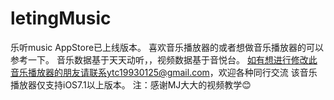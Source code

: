 # letingMusic
乐听music AppStore已上线版本。
喜欢音乐播放器的或者想做音乐播放器的可以参考一下。
音乐数据基于天天动听，，视频数据基于音悦台。
如有想进行修改此音乐播放器的朋友请联系ytc19930125@gmail.com，欢迎各种同行交流
该音乐播放器仅支持iOS7.1以上版本。
注：感谢MJ大大的视频教学😊
